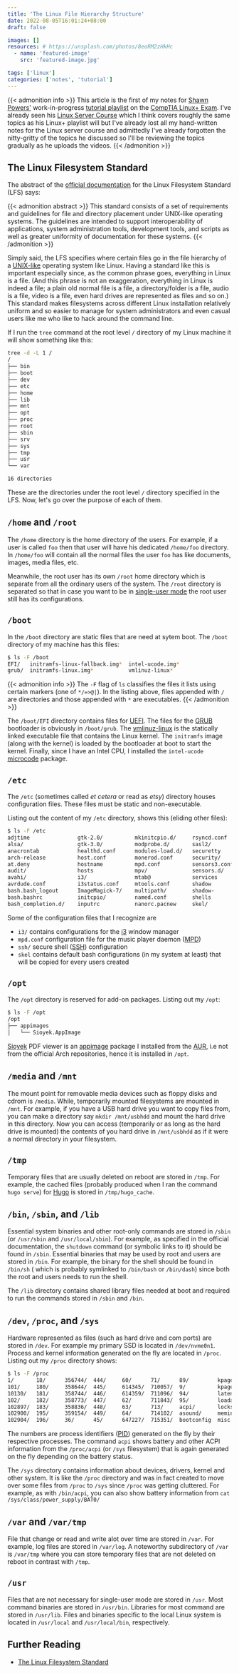 ```yaml
---
title: 'The Linux File Hierarchy Structure'
date: 2022-08-05T16:01:24+08:00
draft: false

images: []
resources: # https://unsplash.com/photos/8eoRM2zHkHc
  - name: 'featured-image'
    src: 'featured-image.jpg'

tags: ['linux']
categories: ['notes', 'tutorial']
---
```


{{< admonition info >}}
This article is the first of my notes for [Shawn
Powers'](https://www.youtube.com/c/shawnp0wers) work-in-progress [tutorial
playlist](https://www.youtube.com/playlist?list=PL78ppT-_wOmuwT9idLvuoKOn6UYurFKCp)
on the [CompTIA Linux+
Exam](https://partners.comptia.org/certifications/linux). I've already seen his
[Linux Server Course](https://www.youtube.com/watch?v=WMy3OzvBWc0) which I
think covers roughly the same topics as his Linux+ playlist will but I've
already lost all my hand-written notes for the Linux server course and admittedly
I've already forgotten the nitty-gritty of the topics he discussed so I'll be
reviewing the topics gradually as he uploads the videos.
{{< /admonition >}}

## The Linux Filesystem Standard

The abstract of the [official
documentation](https://refspecs.linuxfoundation.org/fhs.shtml) for the Linux
Filesystem Standard (LFS) says:

{{< admonition abstract >}}
This standard consists of a set of requirements and guidelines for file and
directory placement under UNIX-like operating systems. The guidelines are
intended to support interoperability of applications, system administration
tools, development tools, and scripts as well as greater uniformity of
documentation for these systems.
{{< /admonition >}}

Simply said, the LFS specifies where certain files go in the file hierarchy of
a [UNIX-like](https://en.wikipedia.org/wiki/Unix-like) operating system like
Linux. Having a standard like this is important especially since, as the common
phrase goes, everything in Linux is a file. (And this phrase is not an
exaggeration, everything in Linux is indeed a file; a plain old normal file is
a file, a directory/folder is a file, audio is a file, video is a file, even
hard drives are represented as files and so on.) This standard makes
filesystems across different Linux installation relatively uniform and so
easier to manage for system administrators and even casual users like me who
like to hack around the command line.

If I run the `tree` command at the root level `/` directory of my Linux machine it
will show something like this:

```bash
tree -d -L 1 /
/
├── bin
├── boot
├── dev
├── etc
├── home
├── lib
├── mnt
├── opt
├── proc
├── root
├── sbin
├── srv
├── sys
├── tmp
├── usr
└── var

16 directories
```

These are the directories under the root level `/` directory specified in the LFS.
Now, let's go over the purpose of each of them.

## `/home` and `/root`

The `/home` directory is the home directory of the users. For example, if a
user is called `foo` then that user will have his dedicated `/home/foo`
directory. In `/home/foo` will contain all the normal files the user `foo` has
like documents, images, media files, etc.

Meanwhile, the root user has its own `/root` home directory which is separate
from all the ordinary users of the system. The `/root` directory is separated
so that in case you want to be in [single-user
mode](https://en.wikipedia.org/wiki/Single-user_mode) the root user still has
its configurations.

## `/boot`

In the `/boot` directory are static files that are need at sytem boot. The `/boot`
directory of my machine has this files:

```bash
$ ls -F /boot
EFI/   initramfs-linux-fallback.img*  intel-ucode.img*
grub/  initramfs-linux.img*           vmlinuz-linux*
```

{{< admonition info >}}
The `-F` flag of `ls` classifies the files it lists using certain markers (one
of `*/=>@|`). In the listing above, files appended with `/` are directories and
those appended with `*` are executables.
{{< /admonition >}}

The `/boot/EFI` directory contains files for
[UEFI](https://en.wikipedia.org/wiki/UEFI). The files for the
[GRUB](https://en.wikipedia.org/wiki/GNU_GRUB) bootloader is obviously in
`/boot/grub`. The [vmlinuz-linux](https://en.wikipedia.org/wiki/Vmlinux) is the
statically linked executable file that contains the Linux kernel. The
`initramfs` image (along with the kernel) is loaded by the bootloader at boot
to start the kernel. Finally, since I have an Intel CPU, I installed the
`intel-ucode` [microcode](https://en.wikipedia.org/wiki/Microcode) package.

## `/etc`

The `/etc` (sometimes called _et cetera_ or read as _etsy_) directory houses
configuration files. These files must be static and non-executable.

Listing out the content of my `/etc` directory, shows this (eliding other files):

```bash
$ ls -F /etc
adjtime               gtk-2.0/          mkinitcpio.d/     rsyncd.conf
alsa/                 gtk-3.0/          modprobe.d/       sasl2/
anacrontab            healthd.conf      modules-load.d/   securetty
arch-release          host.conf         monerod.conf      security/
at.deny               hostname          mpd.conf          sensors3.conf
audit/                hosts             mpv/              sensors.d/
avahi/                i3/               mtab@             services
avrdude.conf          i3status.conf     mtools.conf       shadow
bash.bash_logout      ImageMagick-7/    multipath/        shadow-
bash.bashrc           initcpio/         named.conf        shells
bash_completion.d/    inputrc           nanorc.pacnew     skel/
```

Some of the configuration files that I recognize are

- `i3/` contains configurations for the [i3](https//i3wm.org/) window manager
- `mpd.conf` configuration file for the music player daemon
  ([MPD](https//www.musicpd.org/))
- `ssh/` secure shell ([SSH](https//en.wikipedia.org/wiki/Secure_Shell))
  configuration
- `skel` contains default bash configurations (in my system at least) that
  will be copied for every users created

## `/opt`

The `/opt` directory is reserved for add-on packages. Listing out my `/opt`:

```bash
$ ls -F /opt
/opt
├── appimages
│   └── Sioyek.AppImage
```

[Sioyek](https://github.com/ahrm/sioyek) PDF viewer is an
[appimage](https://docs.appimage.org/introduction/index.html) package I
installed from the [AUR](https://aur.archlinux.org/), i.e not from the official
Arch repositories, hence it is installed in `/opt`.

## `/media` and `/mnt`

The mount point for removable media devices such as floppy disks and cdrom is
`/media`. While, temporarily mounted filesystems are mounted in `/mnt`. For
example, if you have a USB hard drive you want to copy files from, you can make
a directory say `mkdir /mnt/usbhdd` and mount the hard drive in this directory.
Now you can access (temporarily or as long as the hard drive is mounted) the
contents of you hard drive in `/mnt/usbhdd` as if it were a normal directory in
your filesystem.

## `/tmp`

Temporary files that are usually deleted on reboot are stored in `/tmp`. For
example, the cached files (probably produced when I ran the command `hugo serve`) for [Hugo](https://gohugo.io) is stored in `/tmp/hugo_cache`.

## `/bin`, `/sbin`, and `/lib`

Essential system binaries and other root-only commands are stored in `/sbin`
(or `/usr/sbin` and `/usr/local/sbin`). For example, as specified in the
official documentation, the `shutdown` command (or symbolic links to it) should
be found in `/sbin`. Essential binaries that may be used by root and users are
stored in `/bin`. For example, the binary for the shell should be found in
`/bin/sh` ( which is probably symlinked to `/bin/bash` or `/bin/dash`) since
both the root and users needs to run the shell.

The `/lib` directory contains shared library files needed at boot and required
to run the commands stored in `/sbin` and `/bin`.

## `/dev`, `/proc`, and `/sys`

Hardware represented as files (such as hard drive and com ports) are stored in
`/dev`. For example my primary SSD is located in `/dev/nvme0n1`. Process and kernel information generated on the fly are located in `/proc`. Listing out my `/proc` directory shows:

```bash
$ ls -F /proc
1/	     18/	  356744/  444/     60/      71/      89/	      kpagecount
101/	 180/	  358644/  445/     614345/  710057/  9/	      kpageflags
10130/	 181/	  358744/  446/     614359/  711096/  94/	      latency_stats
102/	 182/	  358773/  447/     62/      711843/  95/	      loadavg
102897/  183/	  358836/  448/     63/      713/     acpi/	      locks
102900/  195/	  359154/  449/     64/      714102/  asound/	  meminfo
102904/  196/	  36/	   45/	    647227/  715351/  bootconfig  misc
```

The numbers are process identifiers
([PID](https://en.wikipedia.org/wiki/Process_identifier)) generated on the fly
by their respective processes. The command `acpi` shows battery and other ACPI
information from the `/proc/acpi` (or `/sys` filesystem) that is again
generated on the fly depending on the battery status.

The `/sys` directory contains information about devices, drivers, kernel and
other system. It is like the `/proc` directory and was in fact created to move
over some files from `/proc` to `/sys` since `/proc` was getting cluttered. For
example, as with `/bin/acpi`, you can also show battery information from `cat /sys/class/power_supply/BAT0/`

## `/var` and `/var/tmp`

File that change or read and write alot over time are stored in `/var`. For
example, log files are stored in `/var/log`. A noteworthy subdirectory of
`/var` is `/var/tmp` where you can store temporary files that are not deleted
on reboot in contrast with `/tmp`.

## `/usr`

Files that are not necessary for single-user mode are stored in `/usr`. Most
command binaries are stored in `/usr/bin`. Libraries for most command are
stored in `/usr/lib`. Files and binaries specific to the local Linux system is
located in `/usr/local` and `/usr/local/bin`, respectively.

## Further Reading

- [The Linux Filesystem Standard](https://refspecs.linuxfoundation.org/fhs.shtml)
